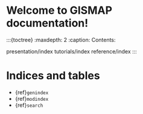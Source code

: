 # Welcome to GISMAP documentation!


:::{toctree}
:maxdepth: 2
:caption: Contents:

presentation/index
tutorials/index
reference/index
:::

# Indices and tables

* {ref}`genindex`
* {ref}`modindex`
* {ref}`search`
